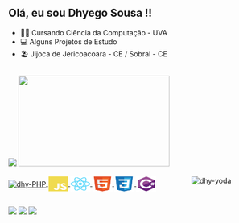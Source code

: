## Olá, eu sou Dhyego Sousa !!

- 👨‍💻 Cursando Ciência da Computação - UVA
- 💻 Alguns Projetos de Estudo
- 🏖 Jijoca de Jericoacoara - CE / Sobral - CE

##

 <div>
  <a href="https://www.linkedin.com/in/dhyegosousa/">
  <img height="180em" src="https://github-readme-stats.vercel.app/api?username=dhyegoSo&show_icons=true&theme=dark&include_all_commits=true&count_private=true"/>
  <img height="180em" width="300em" src="https://github-readme-stats.vercel.app/api/top-langs/?username=dhyegoSo&layout=compact&langs_count=7&theme=dark"/>
</div>
 
<div style="display: inline_block"><br>
  <img align="center" alt="dhy-PHP" height="30" width="40" src="https://cdn.jsdelivr.net/gh/devicons/devicon/icons/php/php-original.svg">
  <img align="center" alt="dhy-Js" height="30" width="40" src="https://raw.githubusercontent.com/devicons/devicon/master/icons/javascript/javascript-plain.svg">
  <img align="center" alt="dhy-React" height="30" width="40" src="https://raw.githubusercontent.com/devicons/devicon/master/icons/react/react-original.svg">
  <img align="center" alt="dhy-HTML" height="30" width="40" src="https://raw.githubusercontent.com/devicons/devicon/master/icons/html5/html5-original.svg">
  <img align="center" alt="dhy-CSS" height="30" width="40" src="https://raw.githubusercontent.com/devicons/devicon/master/icons/css3/css3-original.svg">
  <img align="center" alt="dhy-Csharp" height="30" width="40" src="https://raw.githubusercontent.com/devicons/devicon/master/icons/csharp/csharp-original.svg">
  <img align="right" alt="dhy-yoda" height="120" width="140" src="http://clubedosgeeks.com.br/wp-content/uploads/2016/01/dormrm.gif">
</div>
 
  ##
 
<div> 
  <a href="https://www.instagram.com/dhyego_so/" target="_blank"><img src="https://img.shields.io/badge/-Instagram-%23E4405F?style=for-the-badge&logo=instagram&logoColor=white" target="_blank"></a>
  <a href = "mailto:dhyegojijok07@gmail.com"><img src="https://img.shields.io/badge/-Gmail-%23333?style=for-the-badge&logo=gmail&logoColor=white" target="_blank"></a>
  <a href="https://www.linkedin.com/in/dhyegosousa/" target="_blank"><img src="https://img.shields.io/badge/-LinkedIn-%230077B5?style=for-the-badge&logo=linkedin&logoColor=white" target="_blank"></a> 
</div>

